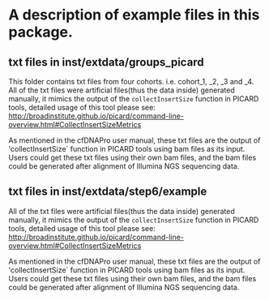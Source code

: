 # A description of example files in this package.

## txt files in inst/extdata/groups_picard

This folder contains txt files from four cohorts. i.e. cohort_1, _2, _3 and _4. 
All of the txt files were artificial files(thus the data inside) generated manually, it mimics the output of 
the `collectInsertSize` function in PICARD tools, detailed usage of this tool please see: http://broadinstitute.github.io/picard/command-line-overview.html#CollectInsertSizeMetrics  

As mentioned in the cfDNAPro user manual, these txt files are the output of 'collectInsertSize` 
function in PICARD tools using bam files as its input. Users could get these txt files using 
their own bam files, and the bam files could be generated after alignment of Illumina NGS sequencing data.

## txt files in inst/extdata/step6/example

All of the txt files were artificial files(thus the data inside) generated manually, it mimics the output of 
the `collectInsertSize` function in PICARD tools, detailed usage of this tool please see: http://broadinstitute.github.io/picard/command-line-overview.html#CollectInsertSizeMetrics  

As mentioned in the cfDNAPro user manual, these txt files are the output of 'collectInsertSize` 
function in PICARD tools using bam files as its input. Users could get these txt files using 
their own bam files, and the bam files could be generated after alignment of Illumina NGS sequencing data.
